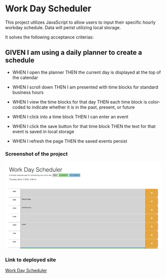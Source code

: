# Work Day Scheduler

This project utilizes JavaScript to allow users to input their specific hourly workday schedule. Data will perist utilizing local storage. 

It solves the following acceptance criterias:

## GIVEN I am using a daily planner to create a schedule

- WHEN I open the planner
THEN the current day is displayed at the top of the calendar

- WHEN I scroll down
THEN I am presented with time blocks for standard business hours

- WHEN I view the time blocks for that day
THEN each time block is color-coded to indicate whether it is in the past, present, or future

- WHEN I click into a time block
THEN I can enter an event

- WHEN I click the save button for that time block
THEN the text for that event is saved in local storage

- WHEN I refresh the page
THEN the saved events persist

### Screenshot of the project

![screenshot](./assets/images/screenshot.png)

### Link to deployed site

[Work Day Scheduler](https://ericnguyen23.github.io/Work-Day-Scheduler/)
